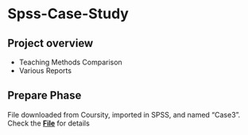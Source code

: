 # Spss-Case-Study

## Project overview
- Teaching Methods Comparison
- Various Reports

## Prepare Phase 
File downloaded from Coursity, imported in SPSS, and named “Case3”.
Check the **[File](https://github.com/DimKaisaris/Spss-Case-Study/blob/main/Processed%20Files/Ask%20Phase(english)1.docx)** for details




